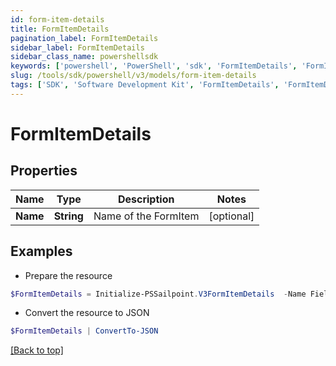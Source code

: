 ```yaml
---
id: form-item-details
title: FormItemDetails
pagination_label: FormItemDetails
sidebar_label: FormItemDetails
sidebar_class_name: powershellsdk
keywords: ['powershell', 'PowerShell', 'sdk', 'FormItemDetails', 'FormItemDetails'] 
slug: /tools/sdk/powershell/v3/models/form-item-details
tags: ['SDK', 'Software Development Kit', 'FormItemDetails', 'FormItemDetails']
---
```



# FormItemDetails

## Properties

Name | Type | Description | Notes
------------ | ------------- | ------------- | -------------
**Name** | **String** | Name of the FormItem | [optional] 

## Examples

- Prepare the resource
```powershell
$FormItemDetails = Initialize-PSSailpoint.V3FormItemDetails  -Name Field1
```

- Convert the resource to JSON
```powershell
$FormItemDetails | ConvertTo-JSON
```


[[Back to top]](#) 

